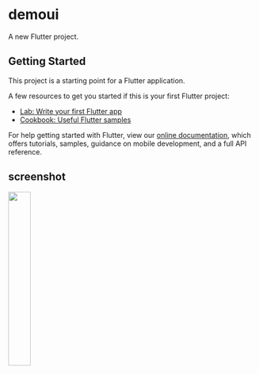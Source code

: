 # demoui

A new Flutter project.

## Getting Started

This project is a starting point for a Flutter application.

A few resources to get you started if this is your first Flutter project:

- [Lab: Write your first Flutter app](https://flutter.dev/docs/get-started/codelab)
- [Cookbook: Useful Flutter samples](https://flutter.dev/docs/cookbook)

For help getting started with Flutter, view our
[online documentation](https://flutter.dev/docs), which offers tutorials,
samples, guidance on mobile development, and a full API reference.

## screenshot
<img src="https://user-images.githubusercontent.com/32649253/94352608-ce320600-0084-11eb-971d-52de5e2bb1da.png" width="30%" height="30%" />
